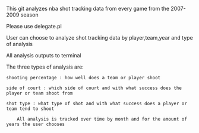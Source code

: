 This git analyzes nba shot tracking data from every game from the 2007-2009 season

Please use delegate.pl

User can choose to analyze shot tracking data by player,team,year and type of analysis

All analysis outputs to terminal

The three types of analysis are:

	shooting percentage : how well does a team or player shoot

	side of court : which side of court and with what success does the player or team shoot from

	shot type : what type of shot and with what success does a player or team tend to shoot

		All analysis is tracked over time by month and for the amount of years the user chooses





